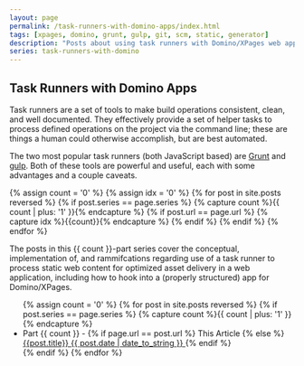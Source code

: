 ```yaml
---
layout: page
permalink: /task-runners-with-domino-apps/index.html
tags: [xpages, domino, grunt, gulp, git, scm, static, generator]
description: "Posts about using task runners with Domino/XPages web applications."
series: task-runners-with-domino
---
```


<h2 id="seriesTitle" class="series-title">Task Runners with Domino Apps</h2>
Task runners are a set of tools to make build operations consistent, clean, and well documented. They effectively provide a set of helper tasks to process defined operations on the project via the command line; these are things a human could otherwise accomplish, but are best automated.

The two most popular task runners (both JavaScript based) are <a href="http://gruntjs.com/">Grunt</a> and <a href="http://gulpjs.com/">gulp</a>. Both of these tools are powerful and useful, each with some advantages and a couple caveats.

{% assign count = '0' %}
{% assign idx = '0' %}
{% for post in site.posts reversed %}
    {% if post.series == page.series %}
        {% capture count %}{{ count | plus: '1' }}{% endcapture %}
        {% if post.url == page.url %}
            {% capture idx %}{{count}}{% endcapture %}
        {% endif %}
    {% endif %}
{% endfor %}
<p>
    The posts in this {{ count }}-part series cover the conceptual, implementation of, and rammifcations regarding use of a task runner to process static web content for optimized asset delivery in a web application, including how to hook into a (properly structured) app for Domino/XPages.
</p>
<ul class="post-list">
{% assign count = '0' %}
{% for post in site.posts reversed %}
{% if post.series == page.series %}
    {% capture count %}{{ count | plus: '1' }}{% endcapture %}
    <li>Part {{ count }} -
    {% if page.url == post.url %}
        This Article
    {% else %}
        <a href="{{post.url}}">{{post.title}}
        	<span class="entry-date">
				<time datetime="{{ post.date | date_to_string }}" itemprop="datePublished">{{ post.date | date_to_string }}</time>
			</span>
        </a>
    {% endif %}
    </li>
{% endif %}
{% endfor %}
</ul>
